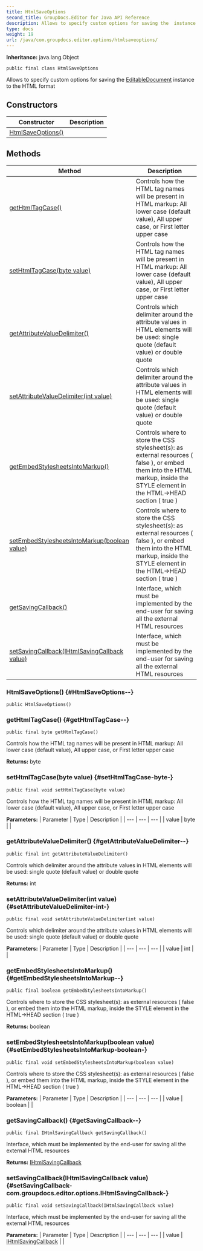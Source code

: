 ```yaml
---
title: HtmlSaveOptions
second_title: GroupDocs.Editor for Java API Reference
description: Allows to specify custom options for saving the  instance to the HTML format
type: docs
weight: 19
url: /java/com.groupdocs.editor.options/htmlsaveoptions/
---
```

**Inheritance:**
java.lang.Object
```
public final class HtmlSaveOptions
```

Allows to specify custom options for saving the [EditableDocument](../../com.groupdocs.editor/editabledocument) instance to the HTML format
## Constructors

| Constructor | Description |
| --- | --- |
| [HtmlSaveOptions()](#HtmlSaveOptions--) |  |
## Methods

| Method | Description |
| --- | --- |
| [getHtmlTagCase()](#getHtmlTagCase--) | Controls how the HTML tag names will be present in HTML markup: All lower case (default value), All upper case, or First letter upper case |
| [setHtmlTagCase(byte value)](#setHtmlTagCase-byte-) | Controls how the HTML tag names will be present in HTML markup: All lower case (default value), All upper case, or First letter upper case |
| [getAttributeValueDelimiter()](#getAttributeValueDelimiter--) | Controls which delimiter around the attribute values in HTML elements will be used: single quote (default value) or double quote |
| [setAttributeValueDelimiter(int value)](#setAttributeValueDelimiter-int-) | Controls which delimiter around the attribute values in HTML elements will be used: single quote (default value) or double quote |
| [getEmbedStylesheetsIntoMarkup()](#getEmbedStylesheetsIntoMarkup--) | Controls where to store the CSS stylesheet(s): as external resources ( false ), or embed them into the HTML markup, inside the STYLE element in the HTML->HEAD section ( true ) |
| [setEmbedStylesheetsIntoMarkup(boolean value)](#setEmbedStylesheetsIntoMarkup-boolean-) | Controls where to store the CSS stylesheet(s): as external resources ( false ), or embed them into the HTML markup, inside the STYLE element in the HTML->HEAD section ( true ) |
| [getSavingCallback()](#getSavingCallback--) | Interface, which must be implemented by the end-user for saving all the external HTML resources |
| [setSavingCallback(IHtmlSavingCallback value)](#setSavingCallback-com.groupdocs.editor.options.IHtmlSavingCallback-) | Interface, which must be implemented by the end-user for saving all the external HTML resources |
### HtmlSaveOptions() {#HtmlSaveOptions--}
```
public HtmlSaveOptions()
```


### getHtmlTagCase() {#getHtmlTagCase--}
```
public final byte getHtmlTagCase()
```


Controls how the HTML tag names will be present in HTML markup: All lower case (default value), All upper case, or First letter upper case

**Returns:**
byte
### setHtmlTagCase(byte value) {#setHtmlTagCase-byte-}
```
public final void setHtmlTagCase(byte value)
```


Controls how the HTML tag names will be present in HTML markup: All lower case (default value), All upper case, or First letter upper case

**Parameters:**
| Parameter | Type | Description |
| --- | --- | --- |
| value | byte |  |

### getAttributeValueDelimiter() {#getAttributeValueDelimiter--}
```
public final int getAttributeValueDelimiter()
```


Controls which delimiter around the attribute values in HTML elements will be used: single quote (default value) or double quote

**Returns:**
int
### setAttributeValueDelimiter(int value) {#setAttributeValueDelimiter-int-}
```
public final void setAttributeValueDelimiter(int value)
```


Controls which delimiter around the attribute values in HTML elements will be used: single quote (default value) or double quote

**Parameters:**
| Parameter | Type | Description |
| --- | --- | --- |
| value | int |  |

### getEmbedStylesheetsIntoMarkup() {#getEmbedStylesheetsIntoMarkup--}
```
public final boolean getEmbedStylesheetsIntoMarkup()
```


Controls where to store the CSS stylesheet(s): as external resources ( false ), or embed them into the HTML markup, inside the STYLE element in the HTML->HEAD section ( true )

**Returns:**
boolean
### setEmbedStylesheetsIntoMarkup(boolean value) {#setEmbedStylesheetsIntoMarkup-boolean-}
```
public final void setEmbedStylesheetsIntoMarkup(boolean value)
```


Controls where to store the CSS stylesheet(s): as external resources ( false ), or embed them into the HTML markup, inside the STYLE element in the HTML->HEAD section ( true )

**Parameters:**
| Parameter | Type | Description |
| --- | --- | --- |
| value | boolean |  |

### getSavingCallback() {#getSavingCallback--}
```
public final IHtmlSavingCallback getSavingCallback()
```


Interface, which must be implemented by the end-user for saving all the external HTML resources

**Returns:**
[IHtmlSavingCallback](../../com.groupdocs.editor.options/ihtmlsavingcallback)
### setSavingCallback(IHtmlSavingCallback value) {#setSavingCallback-com.groupdocs.editor.options.IHtmlSavingCallback-}
```
public final void setSavingCallback(IHtmlSavingCallback value)
```


Interface, which must be implemented by the end-user for saving all the external HTML resources

**Parameters:**
| Parameter | Type | Description |
| --- | --- | --- |
| value | [IHtmlSavingCallback](../../com.groupdocs.editor.options/ihtmlsavingcallback) |  |

